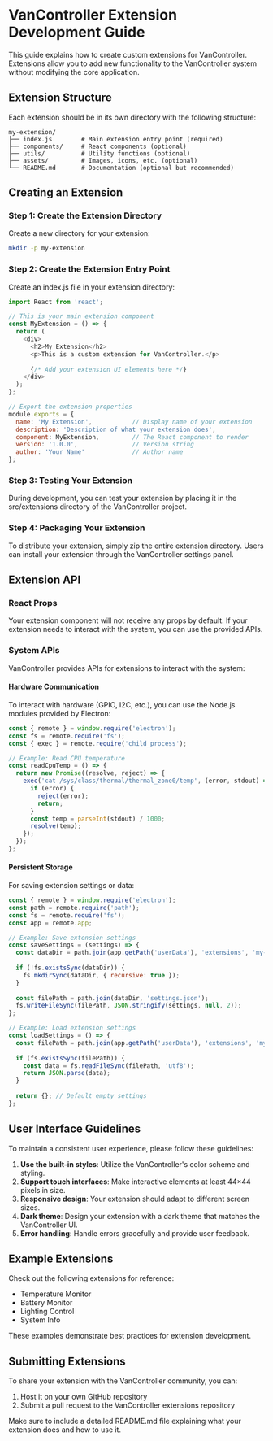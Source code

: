 # VanController Extension Development Guide

This guide explains how to create custom extensions for VanController. Extensions allow you to add new functionality to the VanController system without modifying the core application.

## Extension Structure

Each extension should be in its own directory with the following structure:

```
my-extension/
├── index.js        # Main extension entry point (required)
├── components/     # React components (optional)
├── utils/          # Utility functions (optional)
├── assets/         # Images, icons, etc. (optional)
└── README.md       # Documentation (optional but recommended)
```

## Creating an Extension

### Step 1: Create the Extension Directory

Create a new directory for your extension:

```bash
mkdir -p my-extension
```

### Step 2: Create the Extension Entry Point

Create an index.js file in your extension directory:

```javascript
import React from 'react';

// This is your main extension component
const MyExtension = () => {
  return (
    <div>
      <h2>My Extension</h2>
      <p>This is a custom extension for VanController.</p>
      
      {/* Add your extension UI elements here */}
    </div>
  );
};

// Export the extension properties
module.exports = {
  name: 'My Extension',           // Display name of your extension
  description: 'Description of what your extension does',
  component: MyExtension,         // The React component to render
  version: '1.0.0',               // Version string
  author: 'Your Name'             // Author name
};
```

### Step 3: Testing Your Extension

During development, you can test your extension by placing it in the src/extensions directory of the VanController project.

### Step 4: Packaging Your Extension

To distribute your extension, simply zip the entire extension directory. Users can install your extension through the VanController settings panel.

## Extension API

### React Props

Your extension component will not receive any props by default. If your extension needs to interact with the system, you can use the provided APIs.

### System APIs

VanController provides APIs for extensions to interact with the system:

#### Hardware Communication

To interact with hardware (GPIO, I2C, etc.), you can use the Node.js modules provided by Electron:

```javascript
const { remote } = window.require('electron');
const fs = remote.require('fs');
const { exec } = remote.require('child_process');

// Example: Read CPU temperature
const readCpuTemp = () => {
  return new Promise((resolve, reject) => {
    exec('cat /sys/class/thermal/thermal_zone0/temp', (error, stdout) => {
      if (error) {
        reject(error);
        return;
      }
      const temp = parseInt(stdout) / 1000;
      resolve(temp);
    });
  });
};
```

#### Persistent Storage

For saving extension settings or data:

```javascript
const { remote } = window.require('electron');
const path = remote.require('path');
const fs = remote.require('fs');
const app = remote.app;

// Example: Save extension settings
const saveSettings = (settings) => {
  const dataDir = path.join(app.getPath('userData'), 'extensions', 'my-extension');
  
  if (!fs.existsSync(dataDir)) {
    fs.mkdirSync(dataDir, { recursive: true });
  }
  
  const filePath = path.join(dataDir, 'settings.json');
  fs.writeFileSync(filePath, JSON.stringify(settings, null, 2));
};

// Example: Load extension settings
const loadSettings = () => {
  const filePath = path.join(app.getPath('userData'), 'extensions', 'my-extension', 'settings.json');
  
  if (fs.existsSync(filePath)) {
    const data = fs.readFileSync(filePath, 'utf8');
    return JSON.parse(data);
  }
  
  return {}; // Default empty settings
};
```

## User Interface Guidelines

To maintain a consistent user experience, please follow these guidelines:

1. **Use the built-in styles**: Utilize the VanController's color scheme and styling.
2. **Support touch interfaces**: Make interactive elements at least 44×44 pixels in size.
3. **Responsive design**: Your extension should adapt to different screen sizes.
4. **Dark theme**: Design your extension with a dark theme that matches the VanController UI.
5. **Error handling**: Handle errors gracefully and provide user feedback.

## Example Extensions

Check out the following extensions for reference:

- Temperature Monitor
- Battery Monitor
- Lighting Control
- System Info

These examples demonstrate best practices for extension development.

## Submitting Extensions

To share your extension with the VanController community, you can:

1. Host it on your own GitHub repository
2. Submit a pull request to the VanController extensions repository

Make sure to include a detailed README.md file explaining what your extension does and how to use it.
